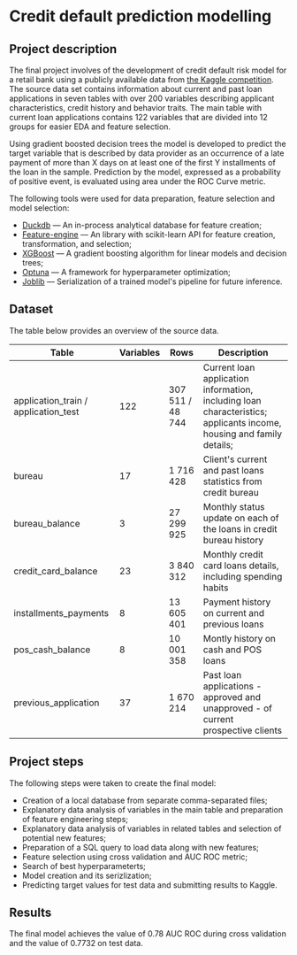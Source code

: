 # Credit default prediction modelling


## Project description
The final project involves of the development of credit default risk model for a retail bank using a publicly available data from [the Kaggle competition](https://www.kaggle.com/competitions/home-credit-default-risk). The source data set contains information about current and past loan applications in seven tables with over 200 variables describing applicant characteristics, credit history and behavior traits. The main table with current loan applications contains 122 variables that are divided into 12 groups for easier EDA and feature selection. 

Using gradient boosted decision trees the model is developed to predict the target variable that is described by data provider as an occurrence of a late payment of more than X days on at least one of the first Y installments of the loan in the sample. Prediction by the model, expressed as a probability of positive event, is evaluated using area under the ROC Curve metric.

The following tools were used for data preparation, feature selection and model selection:
* [Duckdb](https://duckdb.org/) &mdash; An in-process analytical database for feature creation;
* [Feature-engine](https://feature-engine.trainindata.com/) &mdash; An library with scikit-learn API for feature creation, transformation, and selection;
* [XGBoost](https://xgboost.readthedocs.io/) &mdash; A gradient boosting algorithm for linear models and decision trees;
* [Optuna](https://optuna.org/) &mdash; A framework for hyperparameter optimization;
* [Joblib](https://joblib.readthedocs.io/) &mdash; Serialization of a trained model's pipeline for future inference.


## Dataset
The table below provides an overview of the source data.

| Table | Variables | Rows | Description |
| --- | --- | --- | --- |
|application_train / application_test|122|307 511 / 48 744|Current loan application information, including loan characteristics; applicants income, housing and family details;|
|bureau|17|1 716 428|Client's current and past loans statistics from credit bureau|
|bureau_balance|3|27 299 925|Monthly status update on each of the loans in credit bureau history|
|credit_card_balance|23|3 840 312|Monthly credit card loans details, including spending habits|
|installments_payments|8|13 605 401|Payment history on current and previous loans|
|pos_cash_balance|8|10 001 358|Montly history on cash and POS loans|
|previous_application|37|1 670 214|Past loan applications - approved and unapproved - of current prospective clients|


## Project steps
The following steps were taken to create the final model: 
* Creation of a local database from separate comma-separated files;
* Explanatory data analysis of variables in the main table and preparation of feature engineering steps;
* Explanatory data analysis of variables in related tables and selection of potential new features;
* Preparation of a SQL query to load data along with new features;
* Feature selection using cross validation and AUC ROC metric;
* Search of best hyperparameterts;
* Model creation and its serizlization;
* Predicting target values for test data and submitting results to Kaggle.


## Results
The final model achieves the value of 0.78 AUC ROC during cross validation and the value of 0.7732 on test data.
